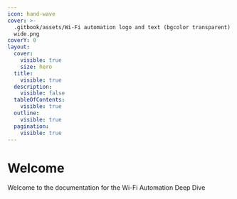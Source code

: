 ```yaml
---
icon: hand-wave
cover: >-
  .gitbook/assets/Wi-Fi automation logo and text (bgcolor transparent) -
  wide.png
coverY: 0
layout:
  cover:
    visible: true
    size: hero
  title:
    visible: true
  description:
    visible: false
  tableOfContents:
    visible: true
  outline:
    visible: true
  pagination:
    visible: true
---
```


# Welcome

Welcome to the documentation for the Wi-Fi Automation Deep Dive
